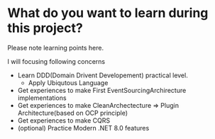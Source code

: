 # What do you want to learn during this project?

Please note learning points here.

I will focusing following concerns

- Learn DDD(Domain Drivent Developement) practical level.
  - Apply Ubiqutous Language
- Get experiences to make First EventSourcingArchirecture implementations
- Get experiences to make CleanArchectecture => Plugin Architecture(based on OCP principle)
- Get experiences to make CQRS
- (optional) Practice Modern .NET 8.0 features
